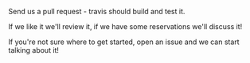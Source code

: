 Send us a pull request - travis should build and test it.

If we like it we'll review it, if we have some reservations we'll discuss it!

If you're not sure where to get started, open an issue and we can start talking about it!
